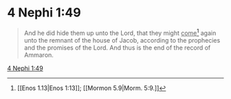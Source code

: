 # 4 Nephi 1:49

> And he did hide them up unto the Lord, that they might <u>come</u>[^a] again unto the remnant of the house of Jacob, according to the prophecies and the promises of the Lord. And thus is the end of the record of Ammaron.

[4 Nephi 1:49](https://www.churchofjesuschrist.org/study/scriptures/bofm/4-ne/1?lang=eng&id=p49#p49)


[^a]: [[Enos 1.13|Enos 1:13]]; [[Mormon 5.9|Morm. 5:9.]]
